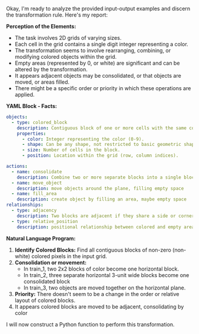 Okay, I'm ready to analyze the provided input-output examples and discern the transformation rule. Here's my report:

**Perception of the Elements:**

*   The task involves 2D grids of varying sizes.
*   Each cell in the grid contains a single digit integer representing a color.
*   The transformation seems to involve rearranging, combining, or modifying colored objects within the grid.
*   Empty areas (represented by 0, or white) are significant and can be altered by the transformation.
*   It appears adjacent objects may be consolidated, or that objects are moved, or areas filled.
*   There might be a specific order or priority in which these operations are applied.

**YAML Block - Facts:**


```yaml
objects:
  - type: colored_block
    description: Contiguous block of one or more cells with the same color.
    properties:
      - color: Integer representing the color (0-9).
      - shape: Can be any shape, not restricted to basic geometric shapes.
      - size: Number of cells in the block.
      - position: Location within the grid (row, column indices).

actions:
  - name: consolidate
    description: Combine two or more separate blocks into a single block
  - name: move_object
    description: move objects around the plane, filling empty space
  - name: fill_area
    description: create object by filling an area, maybe empty space
relationships:
  - type: adjacency
    description: Two blocks are adjacent if they share a side or corner.
  - type: relative_position
    description: positional relationship between colored and empty areas
```


**Natural Language Program:**

1.  **Identify Colored Blocks:** Find all contiguous blocks of non-zero (non-white) colored pixels in the input grid.
2.  **Consolidation or movement:**
    *   In train\_1, two 2x2 blocks of color become one horizontal block.
    *   In train\_2, three separate horizontal 3-unit wide blocks become one consolidated block
    *   In train\_3, two objects are moved together on the horizontal plane.
3.  **Priority:** There doesn't seem to be a change in the order or relative layout of colored blocks.
4.  It appears colored blocks are moved to be adjacent, consolidating by color

I will now construct a Python function to perform this transformation.
